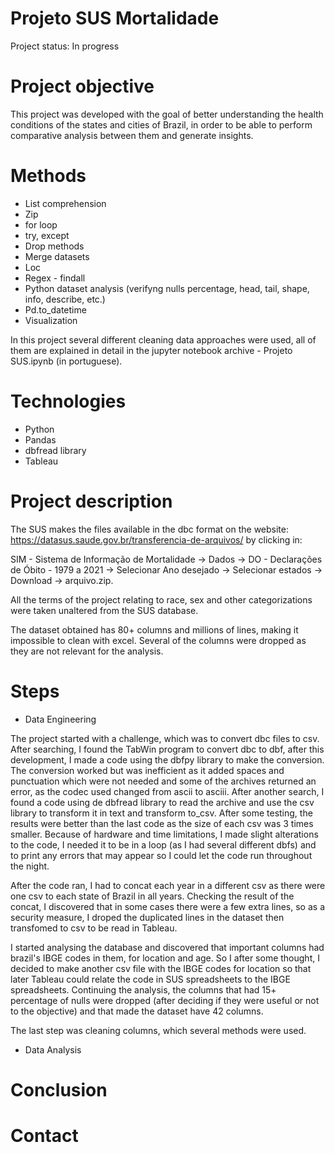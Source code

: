 # Projeto SUS Mortalidade

Project status: In progress

# Project objective

This project was developed with the goal of better understanding the health conditions of the states and cities of Brazil, in order to be able to perform comparative analysis between them and generate insights. 
# Methods

* List comprehension
* Zip
* for loop
* try, except
* Drop methods
* Merge datasets
* Loc
* Regex - findall
* Python dataset analysis (verifyng nulls percentage, head, tail, shape, info, describe, etc.)
* Pd.to_datetime
* Visualization


In this project several different cleaning data approaches were used, all of them are explained in detail  in the jupyter notebook archive - Projeto SUS.ipynb (in portuguese).

# Technologies

* Python
* Pandas
* dbfread library
* Tableau

# Project description

The SUS makes the files available in the dbc format on the website: https://datasus.saude.gov.br/transferencia-de-arquivos/ by clicking in:

SIM - Sistema de Informação de Mortalidade -> Dados -> DO - Declarações de Óbito - 1979 a 2021 -> Selecionar Ano desejado -> Selecionar estados -> Download -> arquivo.zip.

All the terms of the project relating to race, sex and other categorizations were taken unaltered from the SUS database.

The dataset obtained has 80+ columns and millions of lines, making it impossible to clean with excel. Several of the columns were dropped as they are not relevant for the analysis.

# Steps

* Data Engineering

The project started with a challenge, which was to convert dbc files to csv. After searching, I found the TabWin program to convert dbc to dbf, after this development, I made a code using the dbfpy library to make the conversion. The conversion worked but was inefficient as it added spaces and punctuation which were not needed and some of the archives returned an error, as the codec used changed from ascii to asciii. After another search, I found a code using de dbfread library to read the archive and use the csv library to transform it in text and transform to_csv. After some testing, the results were better than the last code as the size of each csv was 3 times smaller. Because of hardware and time limitations, I made slight alterations to the code, I needed it to be in a loop (as I had several different dbfs) and to print any errors that may appear so I could let the code run throughout the night.

After the code ran, I had to concat each year in a different csv as there were one csv to each state of Brazil in all years. Checking the result of the concat, I discovered that in some cases there were a few extra lines, so as a security measure, I droped the duplicated lines in the dataset then transfomed to csv to be read in Tableau.

I started analysing the database and discovered that important columns had brazil's IBGE codes in them, for location and age. So I after some thought, I decided to make another csv file with the IBGE codes for location so that later Tableau could relate the code in SUS spreadsheets to the IBGE spreadsheets. Continuing the analysis, the columns that had 15+ percentage of nulls were dropped (after deciding if they were useful or not to the objective) and that made the dataset have 42 columns.

The last step was cleaning columns, which several methods were used.

* Data Analysis



# Conclusion

# Contact
